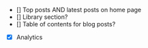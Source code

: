 - [] Top posts AND latest posts on home page
- [] Library section?
- [] Table of contents for blog posts?

- [x] Analytics
